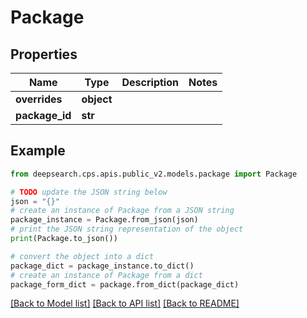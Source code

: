 # Package


## Properties

Name | Type | Description | Notes
------------ | ------------- | ------------- | -------------
**overrides** | **object** |  | 
**package_id** | **str** |  | 

## Example

```python
from deepsearch.cps.apis.public_v2.models.package import Package

# TODO update the JSON string below
json = "{}"
# create an instance of Package from a JSON string
package_instance = Package.from_json(json)
# print the JSON string representation of the object
print(Package.to_json())

# convert the object into a dict
package_dict = package_instance.to_dict()
# create an instance of Package from a dict
package_form_dict = package.from_dict(package_dict)
```
[[Back to Model list]](../README.md#documentation-for-models) [[Back to API list]](../README.md#documentation-for-api-endpoints) [[Back to README]](../README.md)


